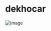 # dekhocar
 
![image](https://github.com/rohzzn/dekhocar/assets/47408756/c55a6778-d5ba-4423-b9b1-89ec5abc30ec)
